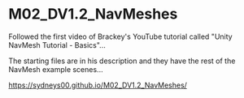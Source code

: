 # M02_DV1.2_NavMeshes
 
Followed the first video of Brackey's YouTube tutorial called "Unity NavMesh Tutorial - Basics"... 

The starting files are in his description and they have the rest of the NavMesh example scenes...

https://sydneys00.github.io/M02_DV1.2_NavMeshes/




